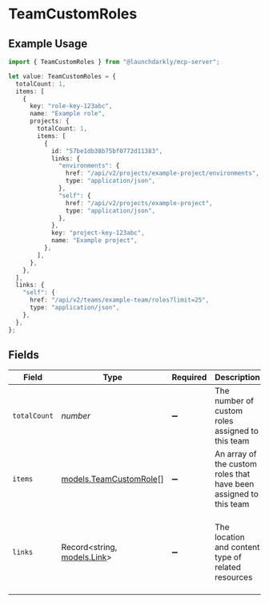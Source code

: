 # TeamCustomRoles

## Example Usage

```typescript
import { TeamCustomRoles } from "@launchdarkly/mcp-server";

let value: TeamCustomRoles = {
  totalCount: 1,
  items: [
    {
      key: "role-key-123abc",
      name: "Example role",
      projects: {
        totalCount: 1,
        items: [
          {
            id: "57be1db38b75bf0772d11383",
            links: {
              "environments": {
                href: "/api/v2/projects/example-project/environments",
                type: "application/json",
              },
              "self": {
                href: "/api/v2/projects/example-project",
                type: "application/json",
              },
            },
            key: "project-key-123abc",
            name: "Example project",
          },
        ],
      },
    },
  ],
  links: {
    "self": {
      href: "/api/v2/teams/example-team/roles?limit=25",
      type: "application/json",
    },
  },
};
```

## Fields

| Field                                                                                           | Type                                                                                            | Required                                                                                        | Description                                                                                     | Example                                                                                         |
| ----------------------------------------------------------------------------------------------- | ----------------------------------------------------------------------------------------------- | ----------------------------------------------------------------------------------------------- | ----------------------------------------------------------------------------------------------- | ----------------------------------------------------------------------------------------------- |
| `totalCount`                                                                                    | *number*                                                                                        | :heavy_minus_sign:                                                                              | The number of custom roles assigned to this team                                                | 1                                                                                               |
| `items`                                                                                         | [models.TeamCustomRole](../models/teamcustomrole.md)[]                                          | :heavy_minus_sign:                                                                              | An array of the custom roles that have been assigned to this team                               |                                                                                                 |
| `links`                                                                                         | Record<string, [models.Link](../models/link.md)>                                                | :heavy_minus_sign:                                                                              | The location and content type of related resources                                              | {<br/>"self": {<br/>"href": "/api/v2/teams/example-team/roles?limit=25",<br/>"type": "application/json"<br/>}<br/>} |